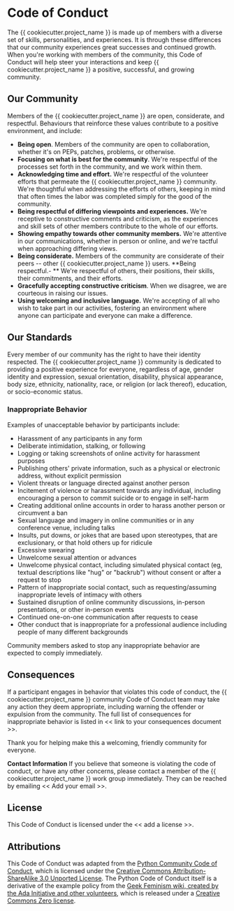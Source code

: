 # Code of Conduct

The {{ cookiecutter.project_name }} is made up of members with a diverse set of skills, personalities, and experiences. It is through these differences that our community experiences great successes and continued growth. When you're working with members of the community, this Code of Conduct will help steer your interactions and keep {{ cookiecutter.project_name }} a positive, successful, and growing community.

## Our Community

Members of the {{ cookiecutter.project_name }} are open, considerate, and respectful. Behaviours that reinforce these values contribute to a positive environment, and include:

- **Being open**. Members of the community are open to collaboration, whether it's on PEPs, patches, problems, or otherwise.
- **Focusing on what is best for the community**. We're respectful of the processes set forth in the community, and we work within them.
- **Acknowledging time and effort.** We're respectful of the volunteer efforts that permeate the {{ cookiecutter.project_name }} community. We're thoughtful when addressing the efforts of others, keeping in mind that often times the labor was completed simply for the good of the community.
- **Being respectful of differing viewpoints and experiences.** We're receptive to constructive comments and criticism, as the experiences and skill sets of other members contribute to the whole of our efforts.
- **Showing empathy towards other community members.** We're attentive in our communications, whether in person or online, and we're tactful when approaching differing views.
- **Being considerate.** Members of the community are considerate of their peers -- other {{ cookiecutter.project_name }} users.
**Being respectful.- ** We're respectful of others, their positions, their skills, their commitments, and their efforts.
- **Gracefully accepting constructive criticism**. When we disagree, we are courteous in raising our issues.
- **Using welcoming and inclusive language.** We're accepting of all who wish to take part in our activities, fostering an environment where anyone can participate and everyone can make a difference.

## Our Standards

Every member of our community has the right to have their identity respected. The {{ cookiecutter.project_name }} community is dedicated to providing a positive experience for everyone, regardless of age, gender identity and expression, sexual orientation, disability, physical appearance, body size, ethnicity, nationality, race, or religion (or lack thereof), education, or socio-economic status.

### Inappropriate Behavior

Examples of unacceptable behavior by participants include:

- Harassment of any participants in any form
- Deliberate intimidation, stalking, or following
- Logging or taking screenshots of online activity for harassment purposes
- Publishing others' private information, such as a physical or electronic address, without explicit permission
- Violent threats or language directed against another person
- Incitement of violence or harassment towards any individual, including encouraging a person to commit suicide or to engage in self-harm
- Creating additional online accounts in order to harass another person or circumvent a ban
- Sexual language and imagery in online communities or in any conference venue, including talks
- Insults, put downs, or jokes that are based upon stereotypes, that are exclusionary, or that hold others up for ridicule
- Excessive swearing
- Unwelcome sexual attention or advances
- Unwelcome physical contact, including simulated physical contact (eg, textual descriptions like "hug" or "backrub") without consent or after a request to stop
- Pattern of inappropriate social contact, such as requesting/assuming inappropriate levels of intimacy with others
- Sustained disruption of online community discussions, in-person presentations, or other in-person events
- Continued one-on-one communication after requests to cease
- Other conduct that is inappropriate for a professional audience including people of many different backgrounds

Community members asked to stop any inappropriate behavior are expected to comply immediately.

## Consequences

If a participant engages in behavior that violates this code of conduct, the {{ cookiecutter.project_name }} community Code of Conduct team may take any action they deem appropriate, including warning the offender or expulsion from the community. The full list of consequences for inappropriate behavior is listed in << link to your consequences document >>.

Thank you for helping make this a welcoming, friendly community for everyone.

**Contact Information**
If you believe that someone is violating the code of conduct, or have any other concerns, please contact a member of the {{ cookiecutter.project_name }} work group immediately. They can be reached by emailing << Add your email >>.

## License

This Code of Conduct is licensed under the << add a license >>.


## Attributions

This Code of Conduct was adapted from the [Python Community Code of Conduct](https://www.python.org/psf/conduct/), which is licensed under the [Creative Commons Attribution-ShareAlike 3.0 Unported License](https://creativecommons.org/licenses/by-sa/3.0/). The Python Code of Conduct itself is a derivative of the example policy from the [Geek Feminism wiki, created by the Ada Initiative and other volunteers](http://geekfeminism.wikia.com/wiki/Conference_anti-harassment/Policy), which is released under a [Creative Commons Zero license](https://creativecommons.org/publicdomain/zero/1.0/).
